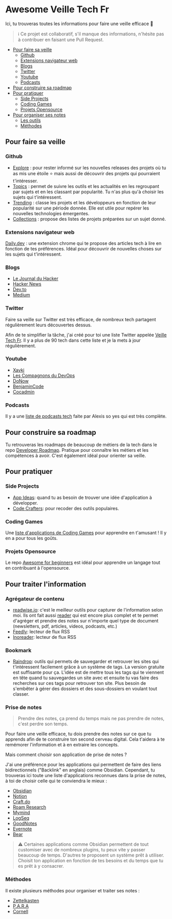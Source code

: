 # Awesome Veille Tech Fr

Ici, tu trouveras toutes les informations pour faire une veille efficace 💪

> ℹ️ Ce projet est collaboratif, s'il manque des informations, n'hésite pas à contribuer en faisant une Pull Request.

* [Pour faire sa veille](#pour-faire-sa-veille)
	* [Github](#github)
	* [Extensions navigateur web](#extensions-navigateur-web)
	* [Blogs](#blogs)
	* [Twitter](#twitter)
	* [Youtube](#youtube)
	* [Podcasts](#podcasts)
* [Pour construire sa roadmap](#pour-construire-sa-roadmap)
* [Pour pratiquer](#pour-pratiquer)
	* [Side Projects](#side-projects)
	* [Coding Games](#coding-games)
	* [Projets Opensource](#projets-opensource)
* [Pour organiser ses notes](#pour-organiser-ses-notes)
	* [Les outils](#les-outils)
	* [Méthodes](#méthodes)

## Pour faire sa veille

### Github
- [Explore](https://github.com/explore) : pour rester informé sur les nouvelles releases des projets où tu as mis une étoile ⭐️ mais aussi de découvrir des projets qui pourraient t'intéresser.
- [Topics](https://github.com/topics) : permet de suivre les outils et les actualités en les regroupant par sujets et en les classant par popularité. Tu n'as plus qu'à choisir les sujets qui t'intéressent.
- [Trending](https://github.com/trending) : classe les projets et les développeurs en fonction de leur popularité sur une période donnée. Elle est utile pour repérer les nouvelles technologies émergentes.
- [Collections](https://github.com/collections) : propose des listes de projets préparées sur un sujet donné.

### Extensions navigateur web
[Daily.dev](https://daily.dev/) : une extension chrome qui te propose des articles tech à lire en fonction de tes préférences. Idéal pour découvrir de nouvelles choses sur les sujets qui t'intéressent.

### Blogs

- [Le Journal du Hacker](https://www.journalduhacker.net/)
- [Hacker News](https://news.ycombinator.com/)
- [Dev.to](https://dev.to/)
- [Medium](https://medium.com/)

### Twitter

Faire sa veille sur Twitter est très efficace, de nombreux tech partagent régulièrement leurs découvertes dessus.

Afin de te simplifier la tâche, j'ai créé pour toi une liste Twitter appelée [Veille Tech Fr](https://twitter.com/i/lists/1638590755533987861). Il y a plus de 90 tech dans cette liste  et je la mets à jour régulièrement.


### Youtube

- [Xavki](https://www.youtube.com/c/xavki-linux)
- [Les Compagnons du DevOps](https://www.youtube.com/channel/UCauIDghddUNu6Fto1nR9Bmg)
- [DoNow](https://www.youtube.com/@BenjaminCode)
- [BenjaminCode](https://www.youtube.com/@BenjaminCode)
- [Cocadmin](https://www.youtube.com/@cocadmin)

### Podcasts

Il y a une [liste de podcasts tech](https://alexsoyes.com/podcasts-developpeurs/) faite par Alexis so yes qui est très complète.

## Pour construire sa roadmap

Tu retrouveras les roadmaps de beaucoup de métiers de la tech dans le repo [Developer Roadmap](https://github.com/kamranahmedse/developer-roadmap). Pratique pour connaître les métiers et les compétences à avoir. C'est également idéal pour orienter sa veille.

## Pour pratiquer

### Side Projects

- [App Ideas](https://github.com/florinpop17/app-ideas): quand tu as besoin de trouver une idée d'application à développer.
- [Code Crafters](https://github.com/codecrafters-io/build-your-own-x): pour recoder des outils populaires.

### Coding Games

Une [liste d'applications de Coding Games](https://github.com/michelpereira/awesome-games-of-coding) pour apprendre en t'amusant ! Il y en a pour tous les goûts.

### Projets Opensource

Le repo [Awesome for beginners](https://github.com/MunGell/awesome-for-beginners) est idéal pour apprendre un langage tout en contribuant à l'opensource.

## Pour traiter l'information

### Agrégateur de contenu

- [readwise.io](https://readwise.io/): c'est le meilleur outils pour capturer de l'information selon moi. Ils ont fait aussi [reader](https://readwise.io/read) qui est encore plus complet et te permet d'agréger et prendre des notes sur n'importe quel type de document (newsletters, pdf, articles, videos, podcasts, etc.)
- [Feedly](https://feedly.com/): lecteur de flux RSS
- [Inoreader](https://www.inoreader.com/fr/): lecteur de flux RSS

### Bookmark

- [Raindrop](https://raindrop.io/): outils qui permets de sauvegarder et retrouver les sites qui t'intéressent facilement grâce à un système de tags. La version gratuite est suffisante pour ça. L'idée est de mettre tous les tags qui te viennent en tête quand tu sauvegardes un site avec et ensuite tu vas faire des recherches sur ces tags pour retrouver ton site. Plus besoin de s'embêter à gérer des dossiers et des sous-dossiers en voulant tout classer.

### Prise de notes

> Prendre des notes, ça prend du temps mais ne pas prendre de notes, c'est perdre son temps.

Pour faire une veille efficace, tu dois prendre des notes sur ce que tu apprends afin de te construire ton second cerveau digital. Cela t'aidera à te remémorer l'information et à en extraire les concepts. 

Mais comment choisir son application de prise de notes ?

J'ai une préférence pour les applications qui permettent de faire des liens bidirectionnels ("Backlink" en anglais) comme Obsidian. Cependant, tu trouveras ici toute une liste d'applications reconnues dans la prise de notes, à toi de choisir celle qui te conviendra le mieux :

- [Obsidian](https://obsidian.md/)
- [Notion](https://www.notion.so/product?gspk=ZWxpdGVkaWdpdGFsMjMxNQ&gsxid=hAY8FPKBXfGG&pscd=affiliate.notion.so)
- [Craft.do](https://www.craft.do/)
- [Roam Research](https://roamresearch.com/)
- [Mymind](https://mymind.com/)
- [LogSeq](https://logseq.com/)
- [GoodNotes](https://www.goodnotes.com/)
- [Evernote](https://evernote.com/intl/fr)
- [Bear](https://bear.app/)

> ⚠️ Certaines applications comme Obsidian permettent de tout customiser avec de nombreux plugins, tu peux vite y passer beaucoup de temps. D'autres te proposent un système prêt à utiliser. Choisit ton application en fonction de tes besoins et du temps que tu es prêt à y consacrer.

### Méthodes

Il existe plusieurs méthodes pour organiser et traiter ses notes :

- [Zettelkasten](https://organisologie.com/prise-de-note-zettelkasten/)
- [P.A.R.A](https://fortelabs.com/blog/para/)
- [Cornell](https://organisologie.com/methode-cornell/)

 
 




